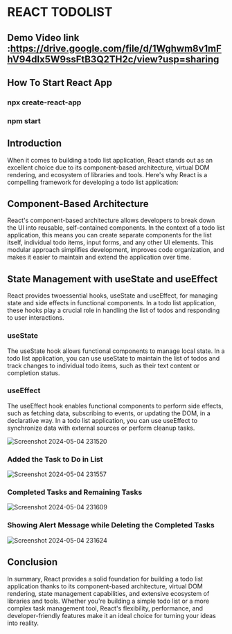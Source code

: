  # REACT TODOLIST

## Demo Video link :https://drive.google.com/file/d/1Wghwm8v1mFhV94dlx5W9ssFtB3Q2TH2c/view?usp=sharing
## How To Start React App
### npx create-react-app 
### npm start
## Introduction
When it comes to building a todo list application, React stands out as an excellent choice due to its component-based architecture, virtual DOM rendering, and ecosystem of libraries and tools. Here's why React is a compelling framework for developing a todo list application:
## Component-Based Architecture
React's component-based architecture allows developers to break down the UI into reusable, self-contained components. In the context of a todo list application, this means you can create separate components for the list itself, individual todo items, input forms, and any other UI elements. This modular approach simplifies development, improves code organization, and makes it easier to maintain and extend the application over time.
## State Management with useState and useEffect
React provides twoessential hooks, useState and useEffect, for managing state and side effects in functional components. In a todo list application, these hooks play a crucial role in handling the list of todos and responding to user interactions.
### useState
The useState hook allows functional components to manage local state. In a todo list application, you can use useState to maintain the list of todos and track changes to individual todo items, such as their text content or completion status.
### useEffect
The useEffect hook enables functional components to perform side effects, such as fetching data, subscribing to events, or updating the DOM, in a declarative way. In a todo list application, you can use useEffect to synchronize data with external sources or perform cleanup tasks.

![Screenshot 2024-05-04 231520](https://github.com/REDDISUKESH/TodoList/assets/133877665/2253f941-6dbd-4926-80ab-f37ec67ef474)


### Added the Task to Do in List 
![Screenshot 2024-05-04 231557](https://github.com/REDDISUKESH/TodoList/assets/133877665/051e9d30-b40e-49ae-9fa0-d8a122647120)


### Completed Tasks and Remaining Tasks
![Screenshot 2024-05-04 231609](https://github.com/REDDISUKESH/TodoList/assets/133877665/5f8ecd86-abc6-48c5-80b4-dc549df61ae6)

 
 ### Showing Alert Message while Deleting the Completed Tasks

![Screenshot 2024-05-04 231624](https://github.com/REDDISUKESH/TodoList/assets/133877665/273510a9-4f0d-4a0f-ad30-6b2b8a459b4e)


## Conclusion
In summary, React provides a solid foundation for building a todo list application thanks to its component-based architecture, virtual DOM rendering, state management capabilities, and extensive ecosystem of libraries and tools. Whether you're building a simple todo list or a more complex task management tool, React's flexibility, performance, and developer-friendly features make it an ideal choice for turning your ideas into reality.
